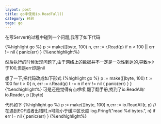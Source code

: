 ```yaml
---
layout: post
title: go中使用io.ReadFull()
category: 经验
tags: go
---
```


在写Server的过程中碰到一个问题,我写了如下代码

{%highlight go %}
p := make([]byte, 100)
n, err := r.Read(p)
if n < 100 || err != nil {
	panic(err)
}
{%endhighlight%}

然后执行的时候发现问题了,由于网络上的数据并不一定是一次性到达的,导致n小于100,但是err却是nil

想了一下,把代码改成如下形式
{%highlight go %}
p := make([]byte, 100)
t := 100
for t > 0{
	n, err := r.Read(p)
	t -= n
	if err != nil {
		panic(err)
	}
}
{%endhighlight%}
可是还是觉得有点啰嗦,翻了翻手册,找到了io.ReadAll(r io.Reader, p \[\]byte)

代码如下
{%highlight go %}
p := make([]byte, 100)
n,err := io.ReadAll(r, p) //在遇到EOF或者出错时,n可能小于缓冲区长度
log.Pringf("read %d bytes.", n) 
if err != nil {
	panic(err)
}
{%endhighlight%}